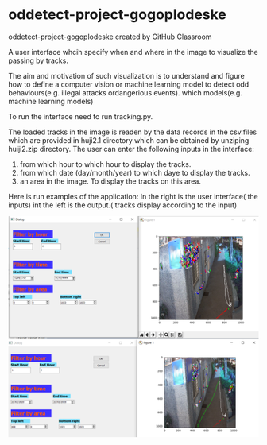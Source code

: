 # oddetect-project-gogoplodeske
oddetect-project-gogoplodeske created by GitHub Classroom

A user interface whcih specify when and where in the image to visualize the passing by tracks. 

The aim and motivation of such visualization is to understand and figure how to define a computer vision or machine learning model to 
detect odd behaviours(e.g. illegal attacks ordangerious events).
which models(e.g. machine learning models)

To run the interface need to run tracking.py.

The loaded tracks in the image is readen by the data  records in the csv.files which are provided in huji2.1 directory which can be 
obtained by unziping huiji2.zip directory. 
The user can enter the following inputs in the interface: 
1) from which hour to which hour to display the tracks.
2) from which date (day/month/year) to which daye to display the tracks.
3) an area in the image. To display the tracks on this area.

Here is run examples of  the application: 
In the right is the user interface( the inputs) int the left is the output.( tracks display according to the input)

![GitHub Logo](/ex1.png)
![GitHub Logo](/ex2.png)



